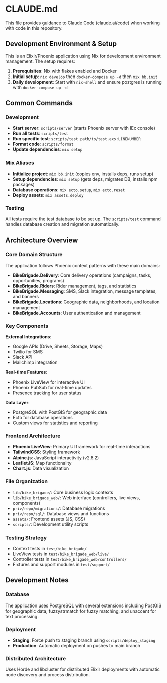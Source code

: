 # CLAUDE.md

This file provides guidance to Claude Code (claude.ai/code) when working with code in this repository.

## Development Environment & Setup

This is an Elixir/Phoenix application using Nix for development environment management. The setup requires:

1. **Prerequisites**: Nix with flakes enabled and Docker
2. **Initial setup**: `nix develop` then `docker-compose up -d` then `mix bb.init`
3. **Daily development**: Start with `nix-shell` and ensure postgres is running with `docker-compose up -d`

## Common Commands

### Development
- **Start server**: `scripts/server` (starts Phoenix server with IEx console)
- **Run all tests**: `scripts/test`
- **Run specific test**: `scripts/test path/to/test.exs:LINENUMBER`
- **Format code**: `scripts/format`
- **Update dependencies**: `mix setup`

### Mix Aliases
- **Initialize project**: `mix bb.init` (copies env, installs deps, runs setup)
- **Setup dependencies**: `mix setup` (gets deps, migrates DB, installs npm packages)
- **Database operations**: `mix ecto.setup`, `mix ecto.reset`
- **Deploy assets**: `mix assets.deploy`

### Testing
All tests require the test database to be set up. The `scripts/test` command handles database creation and migration automatically.

## Architecture Overview

### Core Domain Structure
The application follows Phoenix context patterns with these main domains:

- **BikeBrigade.Delivery**: Core delivery operations (campaigns, tasks, opportunities, programs)
- **BikeBrigade.Riders**: Rider management, tags, and statistics
- **BikeBrigade.Messaging**: SMS, Slack integration, message templates, and banners
- **BikeBrigade.Locations**: Geographic data, neighborhoods, and location management
- **BikeBrigade.Accounts**: User authentication and management

### Key Components

**External Integrations**:
- Google APIs (Drive, Sheets, Storage, Maps)
- Twilio for SMS
- Slack API
- Mailchimp integration

**Real-time Features**:
- Phoenix LiveView for interactive UI
- Phoenix PubSub for real-time updates
- Presence tracking for user status

**Data Layer**:
- PostgreSQL with PostGIS for geographic data
- Ecto for database operations
- Custom views for statistics and reporting

### Frontend Architecture
- **Phoenix LiveView**: Primary UI framework for real-time interactions
- **TailwindCSS**: Styling framework
- **Alpine.js**: JavaScript interactivity (v2.8.2)
- **LeafletJS**: Map functionality
- **Chart.js**: Data visualization

### File Organization
- `lib/bike_brigade/`: Core business logic contexts
- `lib/bike_brigade_web/`: Web interface (controllers, live views, components)
- `priv/repo/migrations/`: Database migrations
- `priv/repo/sql/`: Database views and functions
- `assets/`: Frontend assets (JS, CSS)
- `scripts/`: Development utility scripts

### Testing Strategy
- Context tests in `test/bike_brigade/`
- LiveView tests in `test/bike_brigade_web/live/`
- Controller tests in `test/bike_brigade_web/controllers/`
- Fixtures and support modules in `test/support/`

## Development Notes

### Database
The application uses PostgreSQL with several extensions including PostGIS for geographic data, fuzzystrmatch for fuzzy matching, and unaccent for text processing.

### Deployment
- **Staging**: Force push to staging branch using `scripts/deploy_staging`
- **Production**: Automatic deployment on pushes to main branch

### Distributed Architecture
Uses Horde and libcluster for distributed Elixir deployments with automatic node discovery and process distribution.
